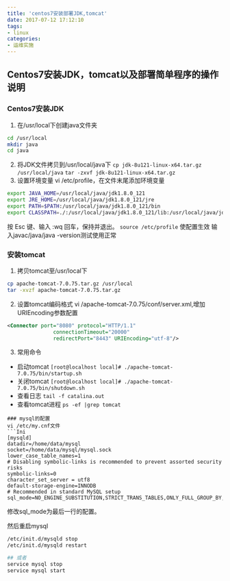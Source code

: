 ```yaml
---
title: 'centos7安装部署JDK,tomcat'
date: 2017-07-12 17:12:10
tags:
- linux
categories:
- 运维实施
---
```


## Centos7安装JDK，tomcat以及部署简单程序的操作说明
### Centos7安装JDK

1. 在/usr/local下创建java文件夹
```bash
cd /usr/local 
mkdir java
cd java
```
2. 将JDK文件拷贝到/usr/local/java下
` cp jdk-8u121-linux-x64.tar.gz /usr/local/java ` 
` tar -zxvf jdk-8u121-linux-x64.tar.gz `
3. 设置环境变量
vi /etc/profile，在文件末尾添加环境变量
```bash
export JAVA_HOME=/usr/local/java/jdk1.8.0_121
export JRE_HOME=/usr/local/java/jdk1.8.0_121/jre
export PATH=$PATH:/usr/local/java/jdk1.8.0_121/bin
export CLASSPATH=./:/usr/local/java/jdk1.8.0_121/lib:/usr/local/java/jdk1.8.0_121/jre/lib
```
按 Esc 键、输入 :wq 回车，保持并退出。
` source /etc/profile ` 使配置生效
输入javac/java/java -version测试使用正常


### 安装tomcat

1. 拷贝tomcat至/usr/local下
```bash
cp apache-tomcat-7.0.75.tar.gz /usr/local 
tar -xvzf apache-tomcat-7.0.75.tar.gz
```
2. 设置tomcat编码格式
vi /apache-tomcat-7.0.75/conf/server.xml,增加URIEncoding参数配置
```xml
<Connector port="8080" protocol="HTTP/1.1"
               connectionTimeout="20000"
               redirectPort="8443" URIEncoding="utf-8"/>
```
3. 常用命令
* 启动tomcat
` [root@localhost local]# ./apache-tomcat-7.0.75/bin/startup.sh `
* 关闭tomcat
` [root@localhost local]# ./apache-tomcat-7.0.75/bin/shutdown.sh `
* 查看日志
` tail -f catalina.out `
* 查看tomcat进程
` ps -ef |grep tomcat `
```
### mysql的配置
vi /etc/my.cnf文件
```Ini
[mysqld]
datadir=/home/data/mysql
socket=/home/data/mysql/mysql.sock
lower_case_table_names=1
# Disabling symbolic-links is recommended to prevent assorted security risks
symbolic-links=0
character_set_server = utf8
default-storage-engine=INNODB
# Recommended in standard MySQL setup
sql_mode=NO_ENGINE_SUBSTITUTION,STRICT_TRANS_TABLES,ONLY_FULL_GROUP_BY,STRICT_ALL_TABLES,NO_ZERO_IN_DATE,NO_ZERO_DATE,ERROR_FOR_DIVISION_BY_ZERO,NO_AUTO_CREATE_USER
```

修改sql_mode为最后一行的配置。

然后重启mysql
```bash
/etc/init.d/mysqld stop
/etc/init.d/mysqld restart

## 或者
service mysql stop
service mysql start

```



